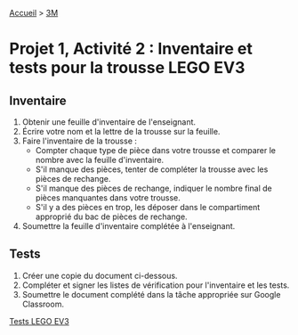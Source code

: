 [Accueil](./index.md) > [3M](./acceuil3M.md)

# Projet 1, Activité 2 : Inventaire et tests pour la trousse LEGO EV3

## Inventaire

1. Obtenir une feuille d'inventaire de l'enseignant.
1. Écrire votre nom et la lettre de la trousse sur la feuille.
1. Faire l'inventaire de la trousse :
    * Compter chaque type de pièce dans votre trousse et comparer le nombre avec la feuille d'inventaire.
    * S'il manque des pièces, tenter de compléter la trousse avec les pièces de rechange.
    * S'il manque des pièces de rechange, indiquer le nombre final de pièces manquantes dans votre trousse.
    * S'il y a des pièces en trop, les déposer dans le compartiment approprié du bac de pièces de rechange.
1. Soumettre la feuille d'inventaire complétée à l'enseignant.

## Tests

1. Créer une copie du document ci-dessous.
1. Compléter et signer les listes de vérification pour l'inventaire et les tests.
1. Soumettre le document complété dans la tâche appropriée sur Google Classroom.

[Tests LEGO EV3](https://docs.google.com/document/d/1eIcnLBZqC8S0AyJGCANc0l69sZaQaqZBZaJMfbFgG3Q/view)

